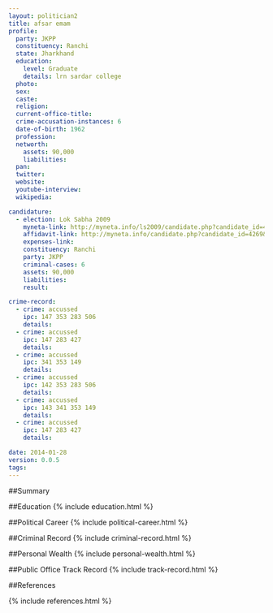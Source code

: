 ```yaml
---
layout: politician2
title: afsar emam
profile: 
  party: JKPP
  constituency: Ranchi
  state: Jharkhand
  education: 
    level: Graduate
    details: lrn sardar college
  photo: 
  sex: 
  caste: 
  religion: 
  current-office-title: 
  crime-accusation-instances: 6
  date-of-birth: 1962
  profession: 
  networth: 
    assets: 90,000
    liabilities: 
  pan: 
  twitter: 
  website: 
  youtube-interview: 
  wikipedia: 

candidature: 
  - election: Lok Sabha 2009
    myneta-link: http://myneta.info/ls2009/candidate.php?candidate_id=4269
    affidavit-link: http://myneta.info/candidate.php?candidate_id=4269&scan=original
    expenses-link: 
    constituency: Ranchi 
    party: JKPP
    criminal-cases: 6
    assets: 90,000
    liabilities: 
    result:  

crime-record: 
  - crime: accussed
    ipc: 147 353 283 506
    details:  
  - crime: accussed
    ipc: 147 283 427
    details:  
  - crime: accussed
    ipc: 341 353 149
    details:  
  - crime: accussed
    ipc: 142 353 283 506
    details:  
  - crime: accussed
    ipc: 143 341 353 149
    details:  
  - crime: accussed
    ipc: 147 283 427
    details:  

date: 2014-01-28
version: 0.0.5
tags: 
---
```

##Summary


##Education
{% include education.html %}


##Political Career
{% include political-career.html %}


##Criminal Record
{% include criminal-record.html %}


##Personal Wealth
{% include personal-wealth.html %}


##Public Office Track Record
{% include track-record.html %}


##References


{% include references.html %}